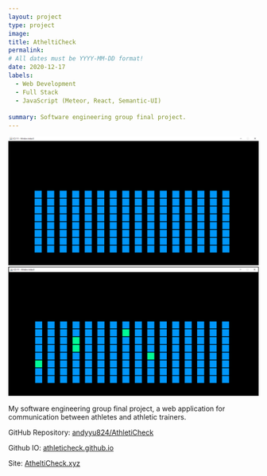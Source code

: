 ```yaml
---
layout: project
type: project
image: 
title: AtheltiCheck
permalink:
# All dates must be YYYY-MM-DD format!
date: 2020-12-17
labels:
  - Web Development
  - Full Stack
  - JavaScript (Meteor, React, Semantic-UI)

summary: Software engineering group final project.
---
```


<div class="ui small rounded images">
  <img class="ui image" src="../images/soundboard.png">
  <img class="ui image" src="../images/soundboard-play.png">
</div>

My software engineering group final project, a web application for communication between athletes and athletic trainers.

GitHub Repository: <a href="https://github.com/athleticheck/athleticheck"><i class="large github icon "></i>andyyu824/AthletiCheck</a>

Github IO: <a href="https://athleticheck.github.io/"><i class="large github icon "></i>athleticheck.github.io</a>

Site: <a href="athleticheck.xyz/"></i>AtheltiCheck.xyz</a>